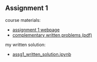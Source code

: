 ## Assignment 1

course materials:
* [assignment 1 webpage](http://web.stanford.edu/class/cs224n/assignment1/index.html)
* [complementary written problems (pdf)](http://web.stanford.edu/class/cs224n/assignment1/assignment1.pdf)

my written solution:
* [assg1_written_solution.ipynb](assg1_written_solution.ipynb)
